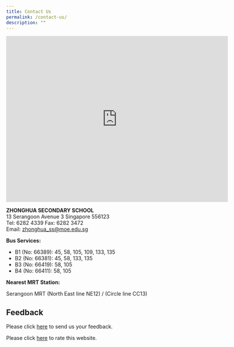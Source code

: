 ```yaml
---
title: Contact Us
permalink: /contact-us/
description: ""
---
```

<iframe loading="lazy" allowfullscreen="" style="border:0;" height="450" width="600" src="https://www.google.com/maps/embed?pb=!1m18!1m12!1m3!1d3988.7115080671692!2d103.86714691475409!3d1.3496093990156803!2m3!1f0!2f0!3f0!3m2!1i1024!2i768!4f13.1!3m3!1m2!1s0x31da17a0b1194b8d%3A0xae86acd815e43387!2sZhonghua%20Secondary%20School!5e0!3m2!1sen!2ssg!4v1674178182781!5m2!1sen!2ssg"></iframe>

**ZHONGHUA SECONDARY SCHOOL**<br>
13 Serangoon Avenue 3 Singapore 556123  
Tel: 6282 4339 Fax: 6282 3472  
Email:&nbsp;[zhonghua\_ss@moe.edu.sg](mailto:zhonghua_ss@moe.edu.sg)  
  
**Bus Services:**

*   B1 (No: 66389): 45, 58, 105, 109, 133, 135
*   B2 (No: 66381): 45, 58, 133, 135
*   B3 (No: 66419): 58, 105
*   B4 (No: 66411): 58, 105

**Nearest MRT Station:**

Serangoon MRT (North East line NE12) / (Circle line CC13)

Feedback
-----
Please click&nbsp;[here](https://forms.cwp.gov.sg/zhonghuasec/FormG6VMT)&nbsp;to send us your feedback.

Please click&nbsp;[here](https://goo.gl/forms/6oDDF5XQKPssDWTh2)&nbsp;to rate this website.